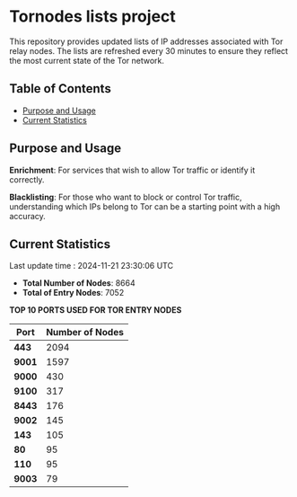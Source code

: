 # Tornodes lists project

This repository provides updated lists of IP addresses associated with Tor relay nodes. The lists are refreshed every 30 minutes to ensure they reflect the most current state of the Tor network.

## Table of Contents

- [Purpose and Usage](#purpose-and-usage)
- [Current Statistics](#current-statistics)


## Purpose and Usage

**Enrichment**: For services that wish to allow Tor traffic or identify it correctly.

**Blacklisting**: For those who want to block or control Tor traffic, understanding which IPs belong to Tor can be a starting point with a high accuracy.

## Current Statistics

Last update time : 2024-11-21 23:30:06 UTC

- **Total Number of Nodes**: 8664
- **Total of Entry Nodes**: 7052

**TOP 10 PORTS USED FOR TOR ENTRY NODES**

| **Port** | **Number of Nodes** |
|------|-----------------|
| **443**   | 2094  |
| **9001**   | 1597  |
| **9000**   | 430  |
| **9100**   | 317  |
| **8443**   | 176  |
| **9002**   | 145  |
| **143**   | 105  |
| **80**   | 95  |
| **110**   | 95  |
| **9003**   | 79  |

